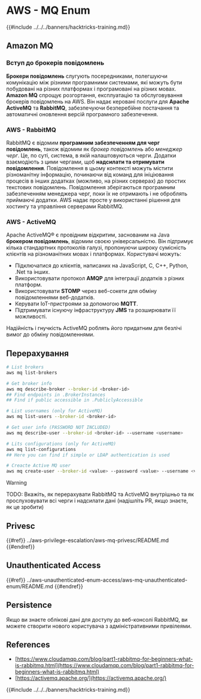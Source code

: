 # AWS - MQ Enum

{{#include ../../../banners/hacktricks-training.md}}

## Amazon MQ

### Вступ до брокерів повідомлень

**Брокери повідомлень** слугують посередниками, полегшуючи комунікацію між різними програмними системами, які можуть бути побудовані на різних платформах і програмовані на різних мовах. **Amazon MQ** спрощує розгортання, експлуатацію та обслуговування брокерів повідомлень на AWS. Він надає керовані послуги для **Apache ActiveMQ** та **RabbitMQ**, забезпечуючи безперебійне постачання та автоматичні оновлення версій програмного забезпечення.

### AWS - RabbitMQ

RabbitMQ є відомим **програмним забезпеченням для черг повідомлень**, також відомим як _брокер повідомлень_ або _менеджер черг_. Це, по суті, система, в якій налаштовуються черги. Додатки взаємодіють з цими чергами, щоб **надсилати та отримувати повідомлення**. Повідомлення в цьому контексті можуть містити різноманітну інформацію, починаючи від команд для ініціювання процесів в інших додатках (можливо, на різних серверах) до простих текстових повідомлень. Повідомлення зберігаються програмним забезпеченням менеджера черг, поки їх не отримають і не оброблять приймаючі додатки. AWS надає просте у використанні рішення для хостингу та управління серверами RabbitMQ.

### AWS - ActiveMQ

Apache ActiveMQ® є провідним відкритим, заснованим на Java **брокером повідомлень**, відомим своєю універсальністю. Він підтримує кілька стандартних протоколів галузі, пропонуючи широку сумісність клієнтів на різноманітних мовах і платформах. Користувачі можуть:

- Підключатися до клієнтів, написаних на JavaScript, C, C++, Python, .Net та інших.
- Використовувати протокол **AMQP** для інтеграції додатків з різних платформ.
- Використовувати **STOMP** через веб-сокети для обміну повідомленнями веб-додатків.
- Керувати IoT-пристроями за допомогою **MQTT**.
- Підтримувати існуючу інфраструктуру **JMS** та розширювати її можливості.

Надійність і гнучкість ActiveMQ роблять його придатним для безлічі вимог до обміну повідомленнями.

## Перерахування
```bash
# List brokers
aws mq list-brokers

# Get broker info
aws mq describe-broker --broker-id <broker-id>
## Find endpoints in .BrokerInstances
## Find if public accessible in .PubliclyAccessible

# List usernames (only for ActiveMQ)
aws mq list-users --broker-id <broker-id>

# Get user info (PASSWORD NOT INCLUDED)
aws mq describe-user --broker-id <broker-id> --username <username>

# Lits configurations (only for ActiveMQ)
aws mq list-configurations
## Here you can find if simple or LDAP authentication is used

# Creacte Active MQ user
aws mq create-user --broker-id <value> --password <value> --username <value> --console-access
```
> [!WARNING]
> TODO: Вкажіть, як перерахувати RabbitMQ та ActiveMQ внутрішньо та як прослуховувати всі черги і надсилати дані (надішліть PR, якщо знаєте, як це зробити)

## Privesc

{{#ref}}
../aws-privilege-escalation/aws-mq-privesc/README.md
{{#endref}}

## Unauthenticated Access

{{#ref}}
../aws-unauthenticated-enum-access/aws-mq-unauthenticated-enum/README.md
{{#endref}}

## Persistence

Якщо ви знаєте облікові дані для доступу до веб-консолі RabbitMQ, ви можете створити нового користувача з адміністративними привілеями.

## References

- [https://www.cloudamqp.com/blog/part1-rabbitmq-for-beginners-what-is-rabbitmq.html](https://www.cloudamqp.com/blog/part1-rabbitmq-for-beginners-what-is-rabbitmq.html)
- [https://activemq.apache.org/](https://activemq.apache.org/)

{{#include ../../../banners/hacktricks-training.md}}
